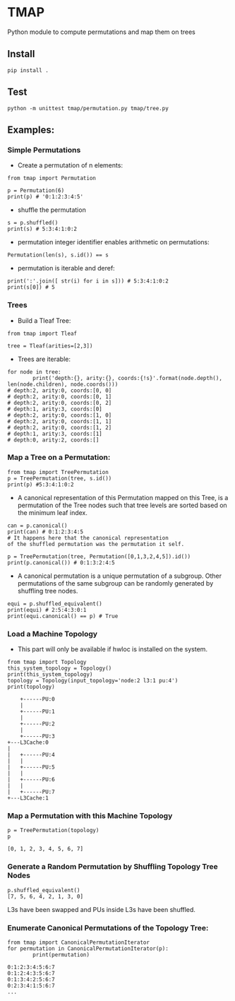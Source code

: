 # TMAP

Python module to compute permutations and map them on trees

## Install
```
pip install .
```

## Test
```
python -m unittest tmap/permutation.py tmap/tree.py
```

## Examples:

### Simple Permutations

* Create a permutation of n elements:
```
from tmap import Permutation

p = Permutation(6)
print(p) # '0:1:2:3:4:5'
```

* shuffle the permutation
```
s = p.shuffled()
print(s) # 5:3:4:1:0:2
```

* permutation integer identifier enables arithmetic on permutations:
```
Permutation(len(s), s.id()) == s
```

* permutation is iterable and deref:
```
print(':'.join([ str(i) for i in s])) # 5:3:4:1:0:2
print(s[0]) # 5
```

### Trees

* Build a Tleaf Tree:
```
from tmap import Tleaf

tree = Tleaf(arities=[2,3])
```

* Trees are iterable:
```
for node in tree:
		print('depth:{}, arity:{}, coords:{!s}'.format(node.depth(), len(node.children), node.coords()))
# depth:2, arity:0, coords:[0, 0]
# depth:2, arity:0, coords:[0, 1]
# depth:2, arity:0, coords:[0, 2]
# depth:1, arity:3, coords:[0]
# depth:2, arity:0, coords:[1, 0]
# depth:2, arity:0, coords:[1, 1]
# depth:2, arity:0, coords:[1, 2]
# depth:1, arity:3, coords:[1]
# depth:0, arity:2, coords:[]
```

### Map a Tree on a Permutation:
```
from tmap import TreePermutation
p = TreePermutation(tree, s.id())
print(p) #5:3:4:1:0:2
```

* A canonical representation of this Permutation mapped on this Tree,
is a permutation of the Tree nodes such that tree levels are sorted based
on the minimum leaf index.

```
can = p.canonical()
print(can) # 0:1:2:3:4:5
# It happens here that the canonical representation
of the shuffled permutation was the permutation it self.

p = TreePermutation(tree, Permutation([0,1,3,2,4,5]).id())
print(p.canonical()) # 0:1:3:2:4:5
```

* A canonical permutation is a unique permutation of a subgroup.
Other permutations of the same subgroup can be randomly generated
by shuffling tree nodes.

```
equi = p.shuffled_equivalent()
print(equi) # 2:5:4:3:0:1
print(equi.canonical() == p) # True
```

### Load a Machine Topology
* This part will only be available if hwloc is installed on the system.

```
from tmap import Topology
this_system_topology = Topology()
print(this_system_topology)
topology = Topology(input_topology='node:2 l3:1 pu:4')
print(topology)
```
```
    +------PU:0
    |         
    +------PU:1
    |         
    +------PU:2
    |         
    +------PU:3
+---L3Cache:0
|      
|   +------PU:4
|   |         
|   +------PU:5
|   |         
|   +------PU:6
|   |         
|   +------PU:7
+---L3Cache:1
```

### Map a Permutation with this Machine Topology

```
p = TreePermutation(topology)
p
```
```
[0, 1, 2, 3, 4, 5, 6, 7]
```
### Generate a Random Permutation by Shuffling Topology Tree Nodes

```
p.shuffled_equivalent()
[7, 5, 6, 4, 2, 1, 3, 0]
```
L3s have been swapped and PUs inside L3s have been shuffled.

### Enumerate Canonical Permutations of the Topology Tree:

```
from tmap import CanonicalPermutationIterator
for permutation in CanonicalPermutationIterator(p):
		print(permutation)		
```
```
0:1:2:3:4:5:6:7
0:1:2:4:3:5:6:7
0:1:3:4:2:5:6:7
0:2:3:4:1:5:6:7
...
```
